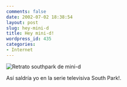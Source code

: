 ```yaml
---
comments: false
date: 2002-07-02 18:38:54
layout: post
slug: hey-mini-d
title: Hey mini-d!
wordpress_id: 435
categories:
- Internet
---
```


![Retrato southpark de mini-d](/images/minid.png)

Así saldría yo en la serie televisiva South Park!.




 
